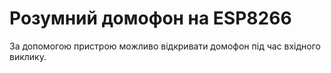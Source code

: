 # Розумний домофон на ESP8266

За допомогою пристрою можливо відкривати домофон під час вхідного виклику.
